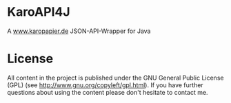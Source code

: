 KaroAPI4J
=========

A www.karopapier.de JSON-API-Wrapper for Java


License
=========

All content in the project is published under the GNU General Public License (GPL) (see http://www.gnu.org/copyleft/gpl.html).
If you have further questions about using the content please don't hesitate to contact me.